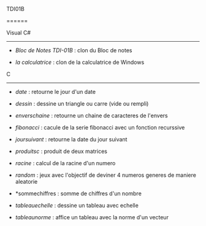 TDI01B

======



Visual C#

---------

- *Bloc de Notes TDI-01B* : clon du Bloc de notes

- *la calculatrice* : clon de la calculatrice de Windows



C

---------

- *date* : retourne le jour d'un date

- *dessin* : dessine un triangle ou carre (vide ou rempli)	

- *enverschaine* : retourne un chaine de caracteres de l'envers

- *fibonacci* : cacule de la serie fibonacci avec un fonction recurssive

- *joursuivant* : retourne la date du jour suivant

- *produitsc* : produit de deux matrices

- *racine* : calcul de la racine d'un numero

- *random* : jeux avec l'objectif de deviner 4 numeros generes de maniere aleatorie

- *sommechiffres	: somme de chiffres d'un nombre

- *tableauechelle* : dessine un tableau avec echelle

- *tableaunorme* : affice un tableau avec la norme d'un vecteur
